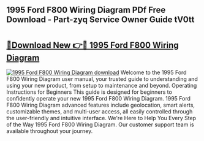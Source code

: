 ## 1995 Ford F800 Wiring Diagram PDf Free Download - Part-zyq Service Owner Guide tV0tt

# <h2><a href="http://dfmo3jj.blite.top/?on=1995+Ford+F800+Wiring+Diagram">🔗Download New 👉🔴 1995 Ford F800 Wiring Diagram</a></h2>

[![1995 Ford F800 Wiring Diagram download](https://i.imgur.com/lujVjoI.png)](http://dfmo3jj.blite.top/?on=1995+Ford+F800+Wiring+Diagram)
Welcome to the 1995 Ford F800 Wiring Diagram user manual, your trusted guide to understanding and using your new product, from setup to maintenance and beyond. Operating Instructions for Beginners This guide is designed for beginners to confidently operate your new 1995 Ford F800 Wiring Diagram. 1995 Ford F800 Wiring Diagram advanced features include geolocation, smart alerts, customizable themes, and multi-user access, all easily controlled through the user-friendly and intuitive interface. We're Here to Help You Every Step of the Way 1995 Ford F800 Wiring Diagram. Our customer support team is available throughout your journey.

